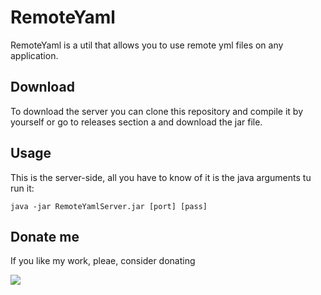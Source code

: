 # RemoteYaml

RemoteYaml is a util that allows you to use remote yml files on any application.

## Download
To download the server you can clone this repository and compile it by yourself or go to releases section a and download the jar file.

## Usage
This is the server-side, all you have to know of it is the java arguments tu run it:

```
java -jar RemoteYamlServer.jar [port] [pass]
```

## Donate me
If you like my work, pleae, consider donating 

[![](https://www.paypalobjects.com/es_ES/ES/i/btn/btn_donate_LG.gif)](https://www.paypal.com/cgi-bin/webscr?cmd=_s-xclick&hosted_button_id=86Q4P2PSKP4VG)


